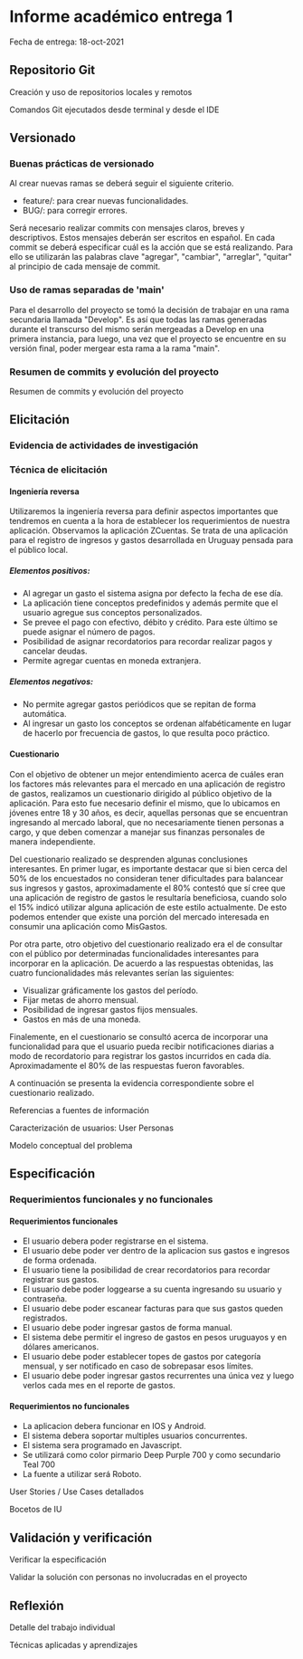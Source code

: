 # Informe académico entrega 1
Fecha de entrega: 18-oct-2021

## Repositorio Git

Creación y uso de repositorios locales y remotos

Comandos Git ejecutados desde terminal y desde el IDE

## Versionado

### Buenas prácticas de versionado

Al crear nuevas ramas se deberá seguir el siguiente criterio. 

 <ul><li>feature/<nombre>: para crear nuevas funcionalidades.</li><li>BUG/<nombre>: para corregir errores.</li></ul>

Será necesario realizar commits con mensajes claros, breves y descriptivos. Estos mensajes deberán ser escritos en español. En cada commit se deberá especificar cuál es la acción que se está realizando. Para ello se utilizarán las palabras clave "agregar", "cambiar", "arreglar", "quitar" al principio de cada mensaje de commit.

### Uso de ramas separadas de 'main'

Para el desarrollo del proyecto se tomó la decisión de trabajar en una rama secundaria llamada "Develop". Es así que todas las ramas generadas durante el transcurso del mismo serán mergeadas a Develop en una primera instancia, para luego, una vez que el proyecto se encuentre en su versión final, poder mergear esta rama a la rama "main".

### Resumen de commits y evolución del proyecto

Resumen de commits y evolución del proyecto

## Elicitación

### Evidencia de actividades de investigación

### Técnica de elicitación
#### Ingeniería reversa

Utilizaremos la ingeniería reversa para definir aspectos importantes que tendremos en cuenta a la hora de establecer los requerimientos de nuestra aplicación. Observamos la aplicación ZCuentas. Se trata de una aplicación para el registro de ingresos y gastos desarrollada en Uruguay pensada para el público local.

##### Elementos positivos:
<ul><li>Al agregar un gasto el sistema asigna por defecto la fecha de ese día.</li><li>La aplicación tiene conceptos predefinidos y además permite que el usuario agregue sus conceptos personalizados.</li><li>Se prevee el pago con efectivo, débito y crédito. Para este último se puede asignar el número de pagos.</li><li>Posibilidad de asignar recordatorios para recordar realizar pagos y cancelar deudas.</li><li>Permite agregar cuentas en moneda extranjera.</li></ul>
	
##### Elementos negativos:

<ul><li>No permite agregar gastos periódicos que se repitan de forma automática.</li><li>Al ingresar un gasto los conceptos se ordenan alfabéticamente en lugar de hacerlo por frecuencia de gastos, lo que resulta poco práctico.</li></ul>

#### Cuestionario

Con el objetivo de obtener un mejor entendimiento acerca de cuáles eran los factores más relevantes para el mercado en una aplicación de registro de gastos, realizamos un cuestionario dirigido al público objetivo de la aplicación. Para esto fue necesario definir el mismo, que lo ubicamos en jóvenes entre 18 y 30 años, es decir, aquellas personas que se encuentran ingresando al mercado laboral, que no necesariamente tienen personas a cargo, y que deben comenzar a manejar sus finanzas personales de manera independiente. 

Del cuestionario realizado se desprenden algunas conclusiones interesantes. En primer lugar, es importante destacar que si bien cerca del 50% de los encuestados no consideran tener dificultades para balancear sus ingresos y gastos, aproximadamente el 80% contestó que sí cree que una aplicación de registro de gastos le resultaría beneficiosa, cuando solo el 15% indicó utilizar alguna aplicación de este estilo actualmente. De esto podemos entender que existe una porción del mercado interesada en consumir una aplicación como MisGastos. 

Por otra parte, otro objetivo del cuestionario realizado era el de consultar con el público por determinadas funcionalidades interesantes para incorporar en la aplicación. De acuerdo a las respuestas obtenidas, las cuatro funcionalidades más relevantes serían las siguientes:

 <ul><li>Visualizar gráficamente los gastos del período.</li><li>Fijar metas de ahorro mensual.</li><li>Posibilidad de ingresar gastos fijos mensuales.</li><li>Gastos en más de una moneda.</li></ul>

Finalemente, en el cuestionario se consultó acerca de incorporar una funcionalidad para que el usuario pueda recibir notificaciones diarias a modo de recordatorio para registrar los gastos incurridos en cada día. Aproximadamente el 80% de las respuestas fueron favorables. 

A continuación se presenta la evidencia correspondiente sobre el cuestionario realizado. 

Referencias a fuentes de información

Caracterización de usuarios: User Personas

Modelo conceptual del problema

## Especificación

### Requerimientos funcionales y no funcionales

#### Requerimientos funcionales

<ul><li>El usuario debera poder registrarse en el sistema.</li><li>El usuario debe poder ver dentro de la aplicacion sus gastos e ingresos de forma ordenada.</li><li>El usuario tiene la posibilidad de crear recordatorios para recordar registrar sus gastos.</li><li>El usuario debe poder loggearse a su cuenta ingresando su usuario y contraseña.</li><li>El usuario debe poder escanear facturas para que sus gastos queden registrados.</li><li>El usuario debe poder ingresar gastos de forma manual.</li><li>El sistema debe permitir el ingreso de gastos en pesos uruguayos y en dólares americanos.</li><li>El usuario debe poder establecer topes de gastos por categoría mensual, y ser notificado en caso de sobrepasar esos límites.</li><li>El usuario debe poder ingresar gastos recurrentes una única vez y luego verlos cada mes en el reporte de gastos.</li></ul>

#### Requerimientos no funcionales

<ul><li>La aplicacion debera funcionar en IOS y Android.</li><li>El sistema debera soportar multiples usuarios concurrentes.</li><li>El sistema sera programado en Javascript.</li><li>Se utilizará como color pirmario Deep Purple 700 y como secundario Teal 700</li><li>La fuente a utilizar será Roboto.</li></ul>

User Stories / Use Cases detallados

Bocetos de IU

## Validación y verificación

Verificar la especificación

Validar la solución con personas no involucradas en el proyecto

## Reflexión

Detalle del trabajo individual

Técnicas aplicadas y aprendizajes



